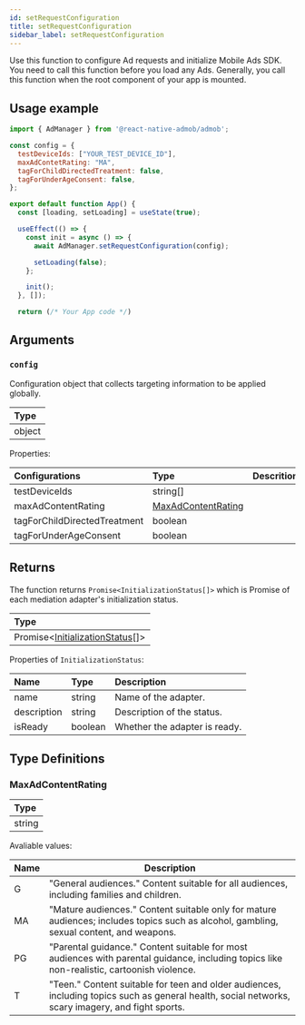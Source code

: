 ```yaml
---
id: setRequestConfiguration
title: setRequestConfiguration
sidebar_label: setRequestConfiguration
---
```


Use this function to configure Ad requests and initialize Mobile Ads SDK. You need to call this function before you load any Ads. Generally, you call this function when the root component of your app is mounted.

## Usage example

```js
import { AdManager } from '@react-native-admob/admob';

const config = {
  testDeviceIds: ["YOUR_TEST_DEVICE_ID"],
  maxAdContetRating: "MA",
  tagForChildDirectedTreatment: false,
  tagForUnderAgeConsent: false,
};

export default function App() {
  const [loading, setLoading] = useState(true);

  useEffect(() => {
    const init = async () => {
      await AdManager.setRequestConfiguration(config);

      setLoading(false);
    };

    init();
  }, []);

  return (/* Your App code */)
```

## Arguments

### `config`

Configuration object that collects targeting information to be applied globally.

| Type   |
| :----- |
| object |

Properties:

| Configurations               | Type                                      | Descrition |
| :--------------------------- | :---------------------------------------- | :--------- |
| testDeviceIds                | string[]                                  |            |
| maxAdContentRating           | [MaxAdContentRating](#maxadcontentrating) |            |
| tagForChildDirectedTreatment | boolean                                   |            |
| tagForUnderAgeConsent        | boolean                                   |            |

## Returns

The function returns `Promise<InitializationStatus[]>` which is Promise of each mediation adapter's initialization status.

| Type                                                     |
| :------------------------------------------------------- |
| Promise<[InitializationStatus](#requestconfiguration)[]> |

Properties of `InitializationStatus`:

| Name        | Type    | Description                   |
| :---------- | :------ | :---------------------------- |
| name        | string  | Name of the adapter.          |
| description | string  | Description of the status.    |
| isReady     | boolean | Whether the adapter is ready. |

## Type Definitions

### MaxAdContentRating

| Type   |
| :----- |
| string |

Avaliable values:

| Name | Description                                                                                                                                       |
| ---- | ------------------------------------------------------------------------------------------------------------------------------------------------- |
| G    | "General audiences." Content suitable for all audiences, including families and children.                                                         |
| MA   | "Mature audiences." Content suitable only for mature audiences; includes topics such as alcohol, gambling, sexual content, and weapons.           |
| PG   | "Parental guidance." Content suitable for most audiences with parental guidance, including topics like non-realistic, cartoonish violence.        |
| T    | "Teen." Content suitable for teen and older audiences, including topics such as general health, social networks, scary imagery, and fight sports. |
